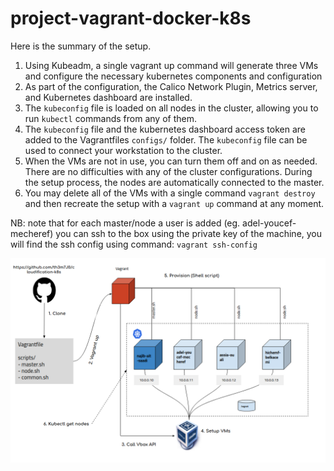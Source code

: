 # project-vagrant-docker-k8s

Here is the summary of the setup.
1. Using Kubeadm, a single vagrant up command will generate three VMs and configure the necessary kubernetes components and configuration
2. As part of the configuration, the Calico Network Plugin, Metrics server, and Kubernetes dashboard are installed.
3. The `kubeconfig` file is loaded on all nodes in the cluster, allowing you to run `kubectl` commands from any of them.
4. The `kubeconfig` file and the kubernetes dashboard access token are added to the Vagrantfiles `configs/` folder. The `kubeconfig` file can be used to connect your workstation to the cluster.
5. When the VMs are not in use, you can turn them off and on as needed. There are no difficulties with any of the cluster configurations. During the setup process, the nodes are automatically connected to the master.
6. You may delete all of the VMs with a single command `vagrant destroy` and then recreate the setup with a `vagrant up` command at any moment.

NB: 
note that for each master/node a user is added (eg. adel-youcef-mecheref) you can ssh to the box using the private key of the machine, you will find the ssh config using command: `vagrant ssh-config`

![project architecture](images/bonus.png)


